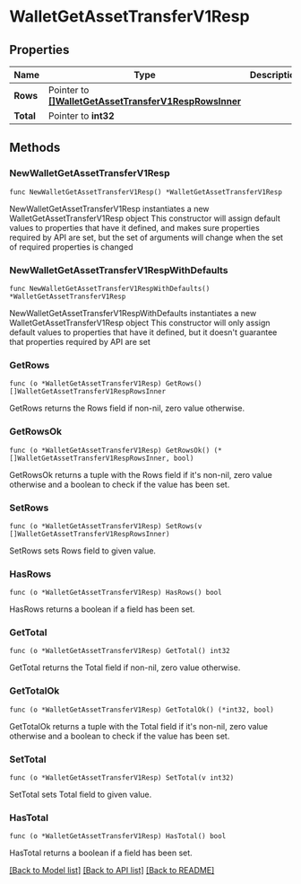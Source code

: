 # WalletGetAssetTransferV1Resp

## Properties

Name | Type | Description | Notes
------------ | ------------- | ------------- | -------------
**Rows** | Pointer to [**[]WalletGetAssetTransferV1RespRowsInner**](WalletGetAssetTransferV1RespRowsInner.md) |  | [optional] 
**Total** | Pointer to **int32** |  | [optional] 

## Methods

### NewWalletGetAssetTransferV1Resp

`func NewWalletGetAssetTransferV1Resp() *WalletGetAssetTransferV1Resp`

NewWalletGetAssetTransferV1Resp instantiates a new WalletGetAssetTransferV1Resp object
This constructor will assign default values to properties that have it defined,
and makes sure properties required by API are set, but the set of arguments
will change when the set of required properties is changed

### NewWalletGetAssetTransferV1RespWithDefaults

`func NewWalletGetAssetTransferV1RespWithDefaults() *WalletGetAssetTransferV1Resp`

NewWalletGetAssetTransferV1RespWithDefaults instantiates a new WalletGetAssetTransferV1Resp object
This constructor will only assign default values to properties that have it defined,
but it doesn't guarantee that properties required by API are set

### GetRows

`func (o *WalletGetAssetTransferV1Resp) GetRows() []WalletGetAssetTransferV1RespRowsInner`

GetRows returns the Rows field if non-nil, zero value otherwise.

### GetRowsOk

`func (o *WalletGetAssetTransferV1Resp) GetRowsOk() (*[]WalletGetAssetTransferV1RespRowsInner, bool)`

GetRowsOk returns a tuple with the Rows field if it's non-nil, zero value otherwise
and a boolean to check if the value has been set.

### SetRows

`func (o *WalletGetAssetTransferV1Resp) SetRows(v []WalletGetAssetTransferV1RespRowsInner)`

SetRows sets Rows field to given value.

### HasRows

`func (o *WalletGetAssetTransferV1Resp) HasRows() bool`

HasRows returns a boolean if a field has been set.

### GetTotal

`func (o *WalletGetAssetTransferV1Resp) GetTotal() int32`

GetTotal returns the Total field if non-nil, zero value otherwise.

### GetTotalOk

`func (o *WalletGetAssetTransferV1Resp) GetTotalOk() (*int32, bool)`

GetTotalOk returns a tuple with the Total field if it's non-nil, zero value otherwise
and a boolean to check if the value has been set.

### SetTotal

`func (o *WalletGetAssetTransferV1Resp) SetTotal(v int32)`

SetTotal sets Total field to given value.

### HasTotal

`func (o *WalletGetAssetTransferV1Resp) HasTotal() bool`

HasTotal returns a boolean if a field has been set.


[[Back to Model list]](../README.md#documentation-for-models) [[Back to API list]](../README.md#documentation-for-api-endpoints) [[Back to README]](../README.md)



